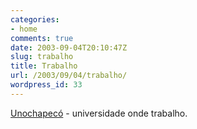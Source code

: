 ```yaml
---
categories:
- home
comments: true
date: 2003-09-04T20:10:47Z
slug: trabalho
title: Trabalho
url: /2003/09/04/trabalho/
wordpress_id: 33
---
```


[Unochapecó](http://www.unochapeco.edu.br/) - universidade onde trabalho.
